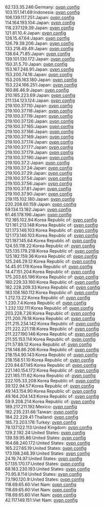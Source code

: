 62.133.35.246:Germany: [ovpn config](vpn/62_133_35_246.ovpn)  
103.151.141.69:Indonesia: [ovpn config](vpn/103_151_141_69.ovpn)  
106.139.117.251:Japan: [ovpn config](vpn/106_139_117_251.ovpn)  
114.164.193.104:Japan: [ovpn config](vpn/114_164_193_104.ovpn)  
118.237.129.39:Japan: [ovpn config](vpn/118_237_129_39.ovpn)  
121.81.10.4:Japan: [ovpn config](vpn/121_81_10_4.ovpn)  
126.15.47.64:Japan: [ovpn config](vpn/126_15_47_64.ovpn)  
126.79.39.206:Japan: [ovpn config](vpn/126_79_39_206.ovpn)  
133.218.49.49:Japan: [ovpn config](vpn/133_218_49_49.ovpn)  
138.64.71.85:Japan: [ovpn config](vpn/138_64_71_85.ovpn)  
139.101.130.172:Japan: [ovpn config](vpn/139_101_130_172.ovpn)  
150.31.5.70:Japan: [ovpn config](vpn/150_31_5_70.ovpn)  
153.167.246.91:Japan: [ovpn config](vpn/153_167_246_91.ovpn)  
153.200.74.16:Japan: [ovpn config](vpn/153_200_74_16.ovpn)  
153.205.163.180:Japan: [ovpn config](vpn/153_205_163_180.ovpn)  
153.224.166.251:Japan: [ovpn config](vpn/153_224_166_251.ovpn)  
160.86.46.9:Japan: [ovpn config](vpn/160_86_46_9.ovpn)  
210.165.223.69:Japan: [ovpn config](vpn/210_165_223_69.ovpn)  
211.134.123.124:Japan: [ovpn config](vpn/211_134_123_124.ovpn)  
219.100.37.110:Japan: [ovpn config](vpn/219_100_37_110.ovpn)  
219.100.37.118:Japan: [ovpn config](vpn/219_100_37_118.ovpn)  
219.100.37.119:Japan: [ovpn config](vpn/219_100_37_119.ovpn)  
219.100.37.126:Japan: [ovpn config](vpn/219_100_37_126.ovpn)  
219.100.37.165:Japan: [ovpn config](vpn/219_100_37_165.ovpn)  
219.100.37.166:Japan: [ovpn config](vpn/219_100_37_166.ovpn)  
219.100.37.169:Japan: [ovpn config](vpn/219_100_37_169.ovpn)  
219.100.37.174:Japan: [ovpn config](vpn/219_100_37_174.ovpn)  
219.100.37.177:Japan: [ovpn config](vpn/219_100_37_177.ovpn)  
219.100.37.179:Japan: [ovpn config](vpn/219_100_37_179.ovpn)  
219.100.37.190:Japan: [ovpn config](vpn/219_100_37_190.ovpn)  
219.100.37.2:Japan: [ovpn config](vpn/219_100_37_2.ovpn)  
219.100.37.24:Japan: [ovpn config](vpn/219_100_37_24.ovpn)  
219.100.37.29:Japan: [ovpn config](vpn/219_100_37_29.ovpn)  
219.100.37.54:Japan: [ovpn config](vpn/219_100_37_54.ovpn)  
219.100.37.56:Japan: [ovpn config](vpn/219_100_37_56.ovpn)  
219.100.37.81:Japan: [ovpn config](vpn/219_100_37_81.ovpn)  
219.100.37.90:Japan: [ovpn config](vpn/219_100_37_90.ovpn)  
219.115.102.180:Japan: [ovpn config](vpn/219_115_102_180.ovpn)  
220.208.60.159:Japan: [ovpn config](vpn/220_208_60_159.ovpn)  
59.134.13.182:Japan: [ovpn config](vpn/59_134_13_182.ovpn)  
61.46.178.196:Japan: [ovpn config](vpn/61_46_178_196.ovpn)  
112.185.102.94:Korea Republic of: [ovpn config](vpn/112_185_102_94.ovpn)  
121.161.213.148:Korea Republic of: [ovpn config](vpn/121_161_213_148.ovpn)  
121.173.146.103:Korea Republic of: [ovpn config](vpn/121_173_146_103.ovpn)  
121.173.146.103:Korea Republic of: [ovpn config](vpn/121_173_146_103.ovpn)  
121.187.145.64:Korea Republic of: [ovpn config](vpn/121_187_145_64.ovpn)  
124.55.118.22:Korea Republic of: [ovpn config](vpn/124_55_118_22.ovpn)  
125.135.179.218:Korea Republic of: [ovpn config](vpn/125_135_179_218.ovpn)  
125.182.159.36:Korea Republic of: [ovpn config](vpn/125_182_159_36.ovpn)  
125.246.29.12:Korea Republic of: [ovpn config](vpn/125_246_29_12.ovpn)  
14.45.91.178:Korea Republic of: [ovpn config](vpn/14_45_91_178.ovpn)  
14.47.151.204:Korea Republic of: [ovpn config](vpn/14_47_151_204.ovpn)  
175.203.65.196:Korea Republic of: [ovpn config](vpn/175_203_65_196.ovpn)  
180.229.33.160:Korea Republic of: [ovpn config](vpn/180_229_33_160.ovpn)  
182.228.209.33:Korea Republic of: [ovpn config](vpn/182_228_209_33.ovpn)  
183.108.160.112:Korea Republic of: [ovpn config](vpn/183_108_160_112.ovpn)  
1.212.13.22:Korea Republic of: [ovpn config](vpn/1_212_13_22.ovpn)  
1.230.7.4:Korea Republic of: [ovpn config](vpn/1_230_7_4.ovpn)  
1.232.132.111:Korea Republic of: [ovpn config](vpn/1_232_132_111.ovpn)  
203.228.7.26:Korea Republic of: [ovpn config](vpn/203_228_7_26.ovpn)  
211.200.79.18:Korea Republic of: [ovpn config](vpn/211_200_79_18.ovpn)  
211.215.234.142:Korea Republic of: [ovpn config](vpn/211_215_234_142.ovpn)  
211.222.221.118:Korea Republic of: [ovpn config](vpn/211_222_221_118.ovpn)  
211.227.190.146:Korea Republic of: [ovpn config](vpn/211_227_190_146.ovpn)  
211.55.153.114:Korea Republic of: [ovpn config](vpn/211_55_153_114.ovpn)  
211.57.89.12:Korea Republic of: [ovpn config](vpn/211_57_89_12.ovpn)  
218.148.86.206:Korea Republic of: [ovpn config](vpn/218_148_86_206.ovpn)  
218.154.90.143:Korea Republic of: [ovpn config](vpn/218_154_90_143.ovpn)  
218.158.51.10:Korea Republic of: [ovpn config](vpn/218_158_51_10.ovpn)  
220.84.67.145:Korea Republic of: [ovpn config](vpn/220_84_67_145.ovpn)  
221.140.154.172:Korea Republic of: [ovpn config](vpn/221_140_154_172.ovpn)  
221.165.111.62:Korea Republic of: [ovpn config](vpn/221_165_111_62.ovpn)  
222.105.33.208:Korea Republic of: [ovpn config](vpn/222_105_33_208.ovpn)  
39.122.94.57:Korea Republic of: [ovpn config](vpn/39_122_94_57.ovpn)  
49.143.154.90:Korea Republic of: [ovpn config](vpn/49_143_154_90.ovpn)  
49.164.204.143:Korea Republic of: [ovpn config](vpn/49_164_204_143.ovpn)  
59.9.208.214:Korea Republic of: [ovpn config](vpn/59_9_208_214.ovpn)  
189.217.211.192:Mexico: [ovpn config](vpn/189_217_211_192.ovpn)  
182.235.231.66:Taiwan: [ovpn config](vpn/182_235_231_66.ovpn)  
184.22.229.41:Thailand: [ovpn config](vpn/184_22_229_41.ovpn)  
185.73.203.176:Turkey: [ovpn config](vpn/185_73_203_176.ovpn)  
78.137.122.113:United Kingdom: [ovpn config](vpn/78_137_122_113.ovpn)  
129.2.192.24:United States: [ovpn config](vpn/129_2_192_24.ovpn)  
139.59.95.86:United States: [ovpn config](vpn/139_59_95_86.ovpn)  
164.68.240.172:United States: [ovpn config](vpn/164_68_240_172.ovpn)  
165.227.65.19:United States: [ovpn config](vpn/165_227_65_19.ovpn)  
173.198.248.39:United States: [ovpn config](vpn/173_198_248_39.ovpn)  
24.19.74.97:United States: [ovpn config](vpn/24_19_74_97.ovpn)  
57.135.170.17:United States: [ovpn config](vpn/57_135_170_17.ovpn)  
68.183.230.193:United States: [ovpn config](vpn/68_183_230_193.ovpn)  
70.95.8.114:United States: [ovpn config](vpn/70_95_8_114.ovpn)  
73.190.120.9:United States: [ovpn config](vpn/73_190_120_9.ovpn)  
118.69.65.60:Viet Nam: [ovpn config](vpn/118_69_65_60.ovpn)  
118.69.65.60:Viet Nam: [ovpn config](vpn/118_69_65_60.ovpn)  
118.69.65.60:Viet Nam: [ovpn config](vpn/118_69_65_60.ovpn)  
42.117.149.151:Viet Nam: [ovpn config](vpn/42_117_149_151.ovpn)  
